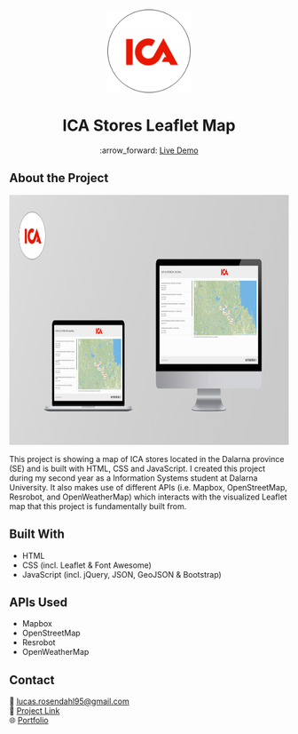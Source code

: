 <br />
<p align="center">
  <a href="#">
    <img src="https://github.com/Luchkiin/ICA-Stores-Leaflet-Map/blob/master/img/ica-icon-readme.png" alt="Logo" width="150" height="150">
  </a>
  <h1 align="center">ICA Stores Leaflet Map</h1>
  <p align="center">
    :arrow_forward: <a href="https://luchkiin.github.io/ICA-Stores-Leaflet-Map/" target="_blank"> Live Demo</a>
  </p>
</p>

## About the Project

<img src="https://github.com/Luchkiin/ICA-Stores-Leaflet-Map/blob/master/img/img-overview-readme.png" alt="Logo" width="1280" height="450">

This project is showing a map of ICA stores located in the Dalarna province (SE) and is built with HTML, CSS and JavaScript. I created this project during my second year as a Information Systems student at Dalarna University. It also makes use of different APIs (i.e. Mapbox, OpenStreetMap, Resrobot, and OpenWeatherMap) which interacts with the visualized Leaflet map that this project is fundamentally built from.

## Built With
* HTML
* CSS (incl. Leaflet & Font Awesome)
* JavaScript (incl. jQuery, JSON, GeoJSON & Bootstrap)

## APIs Used
* Mapbox
* OpenStreetMap
* Resrobot
* OpenWeatherMap

## Contact
:email: <a href="mailto:lucas.rosendahl95@gmail.com">lucas.rosendahl95@gmail.com</a>
<br>
:link: <a href="https://luchkiin.github.io/ICA-Stores-Leaflet-Map/" target="_blank">Project Link</a>
<br>
:globe_with_meridians: <a href="https://lucasrosendahl.com" target="_blank">Portfolio</a>
